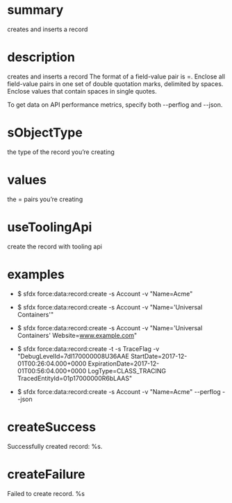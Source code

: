 # summary

creates and inserts a record

# description

creates and inserts a record
The format of a field-value pair is <fieldName>=<value>.
Enclose all field-value pairs in one set of double quotation marks, delimited by spaces.
Enclose values that contain spaces in single quotes.

To get data on API performance metrics, specify both --perflog and --json.

# sObjectType

the type of the record you’re creating

# values

the <fieldName>=<value> pairs you’re creating

# useToolingApi

create the record with tooling api

# examples

- $ sfdx force:data:record:create -s Account -v "Name=Acme"

- $ sfdx force:data:record:create -s Account -v "Name='Universal Containers'"

- $ sfdx force:data:record:create -s Account -v "Name='Universal Containers' Website=www.example.com"

- $ sfdx force:data:record:create -t -s TraceFlag -v "DebugLevelId=7dl170000008U36AAE StartDate=2017-12-01T00:26:04.000+0000 ExpirationDate=2017-12-01T00:56:04.000+0000 LogType=CLASS_TRACING TracedEntityId=01p17000000R6bLAAS"

- $ sfdx force:data:record:create -s Account -v "Name=Acme" --perflog --json

# createSuccess

Successfully created record: %s.

# createFailure

Failed to create record. %s
